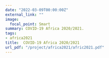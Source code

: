 ```yaml
---
date: "2022-03-09T00:00:00Z"
external_link: ""
image:
  focal_point: Smart
summary: COVID-19 Africa 2020/2021. 
tags:
- africa2021
title:  COVID-19 Africa 2020/2021
url_pdf: "/project/africa2021/afric2021.pdf"
---
```

